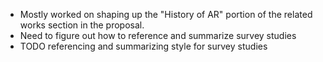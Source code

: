 - Mostly worked on shaping up the "History of AR" portion of the related works section in the proposal.
- Need to figure out how to reference and summarize survey studies
- TODO referencing and summarizing style for survey studies